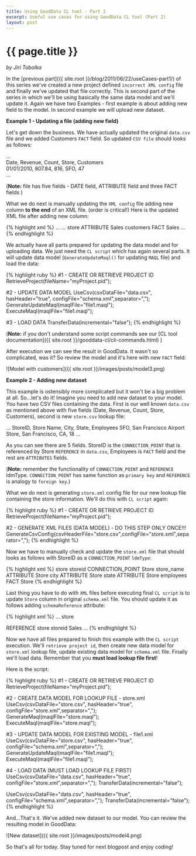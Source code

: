 ```yaml
---
title: Using GoodData CL tool - Part 2
excerpt: Useful use cases for using GoodData CL tool (Part 2)
layout: post
---
```


# {{ page.title }}
_by Jiri Tobolka_

In the [previous part]({{ site.root }}/blog/2011/06/22/useCases-part1/) of this series we've created a new project defined `incorrect XML config` file and finally we've updated that file correctly. This is second part of the series in which we'll be using basically the same data model and we'll update it. Again we have two Examples - first example is about adding new field to the model. In second example we will upload new dataset.

**Example 1 - Updating a file (adding new field)**

Let's get down the business. We have actually updated the original `data.csv` file and we added Customers `FACT` field. So updated `CSV file` should looks as follows:  

...  
Date, Revenue, Count, Store, Customers  
01/01/2010, 807.84, 816, SFO, 47  
...  

(**Note:** file has five fields - DATE field, ATTRIBUTE field and three FACT fields )

What we do next is manually updating the `XML config` file adding new column **to the end** of an XML file. (order is critical!)
Here is the updated XML file after adding new column: 

{% highlight xml %}
...
...
    <column>
      <name>store</name>
      <title>Store</title>
      <ldmType>ATTRIBUTE</ldmType>
      <folder>Sales</folder>
    </column>
    <column>
      <name>customers</name>
      <title>Customers</title>
      <ldmType>FACT</ldmType>
      <folder>Sales</folder>
    </column>
  </columns>
...
{% endhighlight %}

We actually have all parts prepared for updating the data model and for uploading data. We just need the `CL script` which has again several parts. It will update data model (`GenerateUpdateMaql()` for updating `MAQL` file) and load the data:

{% highlight ruby %}
#1 - CREATE OR RETRIEVE PROJECT ID
RetrieveProject(fileName="myProject.pid");

#2 - UPDATE DATA MODEL
UseCsv(csvDataFile="data.csv", hasHeader="true", configFile="schema.xml",separator=",");
GenerateUpdateMaql(maqlFile="file1.maql");
ExecuteMaql(maqlFile="file1.maql");

#3 - LOAD DATA
TransferData(incremental="false");
{% endhighlight %}

(**Note:** if you don't understand some script commands see our [CL tool documentation]({{ site.root }}/gooddata-cl/cli-commands.html) )

After execution we can see the result in GoodData. It wasn't so complicated, was it? So review the model and it's here with new `FACT` field:

![Model with customers]({{ site.root }}/images/posts/model3.png)

**Example 2 - Adding new dataset**

This example is ostensibly more complicated but it won't be a big problem at all. So...let's do it! Imagine you need to add new dataset to your model. You have two CSV files containing the data. First is our well known `data.csv` as mentioned above with five fields (Date, Revenue, Count, Store, Customers), second is new `store.csv` lookup file:

...
StoreID, Store Name, City, State, Employees
SFO, San Francisco Airport Store, San Francisco, CA, 18
...

As you can see there are 5 fields. StoreID is the `CONNECTION_POINT` that is referenced by Store `REFERENCE` in `data.csv`, Employees is `FACT` field and the rest are `ATTRIBUTES` fields.

(**Note:** remember the functionality of `CONNECTION_POINT` and `REFERENCE` ldmType. `CONNECTION_POINT` has same function as `primary key` and `REFERENCE` is analogy to `foreign key`.)  

What we do next is generating `store.xml` config file for our new lookup file containing the store information. We'll do this with `CL script` again:

{% highlight ruby %}
#1 - CREATE OR RETRIEVE PROJECT ID
RetrieveProject(fileName="myProject.pid");

#2 - GENERATE XML FILES (DATA MODEL) - DO THIS STEP ONLY ONCE!!!
GenerateCsvConfig(csvHeaderFile="store.csv",configFile="store.xml",separator=",");
{% endhighlight %}

Now we have to manually check and update the `store.xml` file that should looks as follows with StoreID as a `CONNECTION_POINT` `ldmType`:

{% highlight xml %}
<schema>
  <name>store</name>
  <columns>
    <column>
      <name>storeid</name>
      <title>StoreID</title>
      <ldmType>CONNECTION_POINT</ldmType>
      <folder>Store</folder>
    </column>
    <column>
      <name>store_name</name>
      <title>Store name</title>
      <ldmType>ATTRIBUTE</ldmType>
      <folder>Store</folder>
    </column>
    <column>
      <name>city</name>
      <title>City</title>
      <ldmType>ATTRIBUTE</ldmType>
      <folder>Store</folder>
    </column>
    <column>
      <name>state</name>
      <title>State</title>
      <ldmType>ATTRIBUTE</ldmType>
      <folder>Store</folder>
    </column>
    <column>
      <name>employees</name>
      <title>Employees</title>
      <ldmType>FACT</ldmType>
      <folder>Store</folder>
    </column>
  </columns>
</schema>
{% endhighlight %}

Last thing you have to do with `XML` files before executing final `CL script` is to update `Store` column in original `schema.xml` file. You should update it as follows adding `schemaReference` attribute:

{% highlight xml %}
...
<column>
  <name>store</name>
  <title>Store</title>
  <ldmType>REFERENCE</ldmType>
  <schemaReference>store</schemaReference>
  <reference>storeid</reference>
  <folder>Sales</folder>
</column>
...
{% endhighlight %}

Now we have all files prepared to finish this example with the `CL script` execution. We'll `retrieve project id`, then create new data model for `store.xml` lookup file, update existing data model for `schema.xml` file. Finally we'll load data. Remember that you **must load lookup file first**!

Here is the script:

{% highlight ruby %}
#1 - CREATE OR RETRIEVE PROJECT ID
RetrieveProject(fileName="myProject.pid");

#2 - CREATE DATA MODEL FOR LOOKUP FILE - store.xml
UseCsv(csvDataFile="store.csv", hasHeader="true", configFile="store.xml",separator=",");
GenerateMaql(maqlFile="store.maql");
ExecuteMaql(maqlFile="store.maql");

#3 - UPDATE DATA MODEL FOR EXISTING MODEL - file1.xml
UseCsv(csvDataFile="store.csv", hasHeader="true", configFile="schema.xml",separator=",");
GenerateUpdateMaql(maqlFile="file1.maql");
ExecuteMaql(maqlFile="file1.maql");

#4 - LOAD DATA (MUST LOAD LOOKUP FILE FIRST)
UseCsv(csvDataFile="data.csv", hasHeader="true", configFile="store.xml",separator=",");
TransferData(incremental="false");

UseCsv(csvDataFile="data.csv", hasHeader="true", configFile="schema.xml",separator=",");
TransferData(incremental="false");
{% endhighlight %}

And...That's it. We've added new dataset to our model. You can review the resulting model in GoodData:

![New dataset]({{ site.root }}/images/posts/model4.png)

So that's all for today. Stay tuned for next blogpost and enjoy coding!




